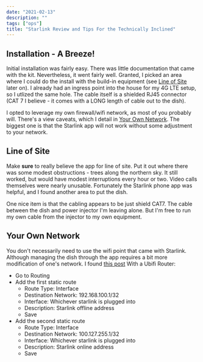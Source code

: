 ```yaml
---
date: "2021-02-13"
description: ""
tags: ["ops"]
title: "Starlink Review and Tips For the Technically Inclined"
---
```




## Installation - A Breeze!

Initial installation was fairly easy.  There was little documentation that came with the kit.  Nevertheless, it went fairly well.  Granted, I picked an area where I could do the install with the build-in equipment (see [Line of Site](#line-of-site) later on).  I already had an ingress point into the house for my 4G LTE setup, so I utlized the same hole.  The cable itself is a shielded RJ45 connector (CAT 7 I believe - it comes with a LONG length of cable out to the dish).

I opted to leverage my own firewall/wifi network, as most of you probably will.  There's a view caveats, which I detail in [Your Own Network](#your-own-network).  The biggest one is that the Starlink app will not work without some adjustment to your network.

## Line of Site

Make **sure** to really believe the app for line of site.  Put it out where there was some modest obstructions - trees along the northern sky.  It still worked, but would have modest interruptions every hour or two.  Video calls themselves were nearly unusable.  Fortunately the Starlink phone app was helpful, and I found 
another area to put the dish.

One nice item is that the cabling appears to be just shield CAT7.  The cable between the dish and power injector I'm leaving alone.  But I'm free to run my own
cable from the injector to my own equipment.

## Your Own Network

You don't necessarily need to use the wifi point that came with Starlink.  Although managing the dish through the app requires a bit more modification of one's network.  I found [this post](https://themethow.com/forum/discussion/6-starlink-technical-tips-and-tricks#13)  With a Ubifi Router:

- Go to Routing
- Add the first static route
  - Route Type: Interface
  - Destination Network: 192.168.100.1/32
  - Interface: Whichever starlink is plugged into
  - Description: Starlink offline address
  - Save
- Add the second static route
  - Route Type: Interface
  - Destination Network: 100.127.255.1/32
  - Interface: Whichever starlink is plugged into
  - Description: Starlink online address
  - Save